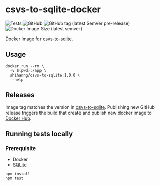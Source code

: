 # csvs-to-sqlite-docker

![Tests](https://github.com/shihanng/csvs-to-sqlite-docker/workflows/Tests/badge.svg)
![GitHub](https://img.shields.io/github/license/shihanng/csvs-to-sqlite-docker)
![GitHub tag (latest SemVer pre-release)](https://img.shields.io/github/v/tag/shihanng/csvs-to-sqlite-docker?include_prereleases)
![Docker Image Size (latest semver)](https://img.shields.io/docker/image-size/shihanng/csvs-to-sqlite)

Docker Image for [csvs-to-sqlite](https://github.com/simonw/csvs-to-sqlite).

## Usage

```console
docker run --rm \
  -v $(pwd):/app \
  shihanng/csvs-to-sqlite:1.0.0 \
  --help
```

## Releases

Image tag matches the version in [csvs-to-sqlite](https://github.com/simonw/csvs-to-sqlite). Publishing new GitHub release triggers the build that create and publish new docker image to [Docker Hub](https://hub.docker.com/r/shihanng/csvs-to-sqlite).

## Running tests locally

### Prerequisite

- Docker
- [SQLite](https://sqlite.org/cli.html)

```console
npm install
npm test
```
